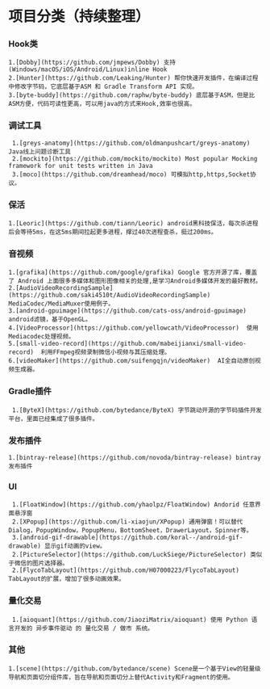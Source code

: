 # 项目分类（持续整理）

### Hook类
    1.[Dobby](https://github.com/jmpews/Dobby) 支持(Windows/macOS/iOS/Android/Linux)inline Hook
    2.[Hunter](https://github.com/Leaking/Hunter) 帮你快速开发插件，在编译过程中修改字节码，它底层基于ASM 和 Gradle Transform API 实现。
    3.[byte-buddy](https://github.com/raphw/byte-buddy) 底层基于ASM，但是比ASM方便，代码可读性更高，可以用java的方式来Hook,效率也很高。
    
### 调试工具
     1.[greys-anatomy](https://github.com/oldmanpushcart/greys-anatomy) Java线上问题诊断工具
     2.[mockito](https://github.com/mockito/mockito) Most popular Mocking framework for unit tests written in Java
     3.[moco](https://github.com/dreamhead/moco) 可模拟http,https,Socket协议。
### 保活
    1.[Leoric](https://github.com/tiann/Leoric) android黑科技保活，每次杀进程后会等待5ms，在这5ms期间拉起更多进程，撑过40次进程查杀，挺过200ms。
    
### 音视频
    1.[grafika](https://github.com/google/grafika) Google 官方开源了库，覆盖了 Android 上面很多多媒体和图形图像相关的处理,是学习Android多媒体开发的最好教材。
    2.[AudioVideoRecordingSample](https://github.com/saki4510t/AudioVideoRecordingSample)  MediaCodec/MediaMuxer使用例子。
    3.[android-gpuimage](https://github.com/cats-oss/android-gpuimage)  android滤镜，基于OpenGL。
    4.[VideoProcessor](https://github.com/yellowcath/VideoProcessor)  使用Mediacodec处理视频。
    5.[small-video-record](https://github.com/mabeijianxi/small-video-record)  利用FFmpeg视频录制微信小视频与其压缩处理。
    6.[videoMaker](https://github.com/suifengqjn/videoMaker)  AI全自动原创视频生成器。
    
### Gradle插件
     1.[ByteX](https://github.com/bytedance/ByteX) 字节跳动开源的字节码插件开发平台，里面已经集成了很多插件。

### 发布插件
    1.[bintray-release](https://github.com/novoda/bintray-release) bintray发布插件
    
### UI
     1.[FloatWindow](https://github.com/yhaolpz/FloatWindow) Andorid 任意界面悬浮窗
     2.[XPopup](https://github.com/li-xiaojun/XPopup) 通用弹窗！可以替代Dialog，PopupWindow，PopupMenu，BottomSheet，DrawerLayout，Spinner等。
     3.[android-gif-drawable](https://github.com/koral--/android-gif-drawable) 显示gif动画的view。
     2.[PictureSelector](https://github.com/LuckSiege/PictureSelector) 类似于微信的图片选择器。
     2.[FlycoTabLayout](https://github.com/H07000223/FlycoTabLayout) TabLayout的扩展，增加了很多动画效果。
     
### 量化交易
     1.[aioquant](https://github.com/JiaoziMatrix/aioquant) 使用 Python 语言开发的 异步事件驱动 的 量化交易 / 做市 系统。
### 其他
    1.[scene](https://github.com/bytedance/scene) Scene是一个基于View的轻量级导航和页面切分组件库，旨在导航和页面切分上替代Activity和Fragment的使用。